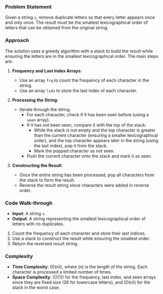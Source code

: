### Problem Statement
Given a string `s`, remove duplicate letters so that every letter appears once and only once. The result must be the smallest lexicographical order of letters that can be obtained from the original string.

### Approach
The solution uses a greedy algorithm with a stack to build the result while ensuring the letters are in the smallest lexicographical order. The main steps are:

1. **Frequency and Last Index Arrays**:
   - Use an array `frq` to count the frequency of each character in the string.
   - Use an array `lidx` to store the last index of each character.

2. **Processing the String**:
   - Iterate through the string:
     - For each character, check if it has been seen before (using a `seen` array).
     - If it has not been seen, compare it with the top of the stack:
       - While the stack is not empty and the top character is greater than the current character (ensuring a smaller lexicographical order), and the top character appears later in the string (using the last index), pop it from the stack.
       - Mark the popped character as not seen.
     - Push the current character onto the stack and mark it as seen.

3. **Constructing the Result**:
   - Once the entire string has been processed, pop all characters from the stack to form the result. 
   - Reverse the result string since characters were added in reverse order.

### Code Walk-through
- **Input**: A string `s`.
- **Output**: A string representing the smallest lexicographical order of letters with no duplicates.

1. Count the frequency of each character and store their last indices.
2. Use a stack to construct the result while ensuring the smallest order.
3. Return the reversed result string.

### Complexity
- **Time Complexity**: \(O(n)\), where \(n\) is the length of the string. Each character is processed a limited number of times.
- **Space Complexity**: \(O(1)\) for the frequency, last index, and seen arrays since they are fixed size (26 for lowercase letters), and \(O(n)\) for the stack in the worst case.

